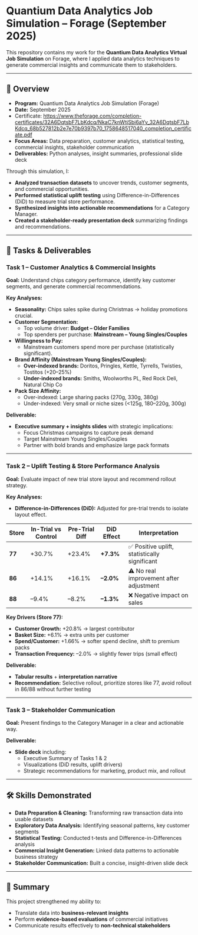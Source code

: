 # Quantium Data Analytics Job Simulation – Forage (September 2025)

This repository contains my work for the **Quantium Data Analytics Virtual Job Simulation** on Forage, where I applied data analytics techniques to generate commercial insights and communicate them to stakeholders.

---

## 📌 Overview

- **Program:** Quantium Data Analytics Job Simulation (Forage)  
- **Date:** September 2025
- Certificate: https://www.theforage.com/completion-certificates/32A6DqtsbF7LbKdcq/NkaC7knWtjSbi6aYv_32A6DqtsbF7LbKdcq_68b527812b2e7e70b9397b70_1758648517040_completion_certificate.pdf
- **Focus Areas:** Data preparation, customer analytics, statistical testing, commercial insights, stakeholder communication  
- **Deliverables:** Python analyses, insight summaries, professional slide deck  

Through this simulation, I:  
- **Analyzed transaction datasets** to uncover trends, customer segments, and commercial opportunities.  
- **Performed statistical uplift testing** using Difference-in-Differences (DiD) to measure trial store performance.  
- **Synthesized insights into actionable recommendations** for a Category Manager.  
- **Created a stakeholder-ready presentation deck** summarizing findings and recommendations.  

---

## 📂 Tasks & Deliverables  

### **Task 1 – Customer Analytics & Commercial Insights**

**Goal:** Understand chips category performance, identify key customer segments, and generate commercial recommendations.

**Key Analyses:**  
- **Seasonality:** Chips sales spike during Christmas → holiday promotions crucial.  
- **Customer Segmentation:**  
  - Top volume driver: **Budget – Older Families**  
  - Top spenders per purchase: **Mainstream – Young Singles/Couples**  
- **Willingness to Pay:**  
  - Mainstream customers spend more per purchase (statistically significant).  
- **Brand Affinity (Mainstream Young Singles/Couples):**  
  - **Over-indexed brands:** Doritos, Pringles, Kettle, Tyrrells, Twisties, Tostitos (+20–25%)  
  - **Under-indexed brands:** Smiths, Woolworths PL, Red Rock Deli, Natural Chip Co  
- **Pack Size Affinity:**  
  - Over-indexed: Large sharing packs (270g, 330g, 380g)  
  - Under-indexed: Very small or niche sizes (<125g, 180–220g, 300g)  

**Deliverable:**  
- **Executive summary + insights slides** with strategic implications:  
  - Focus Christmas campaigns to capture peak demand  
  - Target Mainstream Young Singles/Couples  
  - Partner with bold brands and emphasize large pack formats  

---

### **Task 2 – Uplift Testing & Store Performance Analysis**

**Goal:** Evaluate impact of new trial store layout and recommend rollout strategy.

**Key Analyses:**  
- **Difference-in-Differences (DiD):** Adjusted for pre-trial trends to isolate layout effect.  

| **Store** | **In-Trial vs Control** | **Pre-Trial Diff** | **DiD Effect** | **Interpretation** |
|----------|-----------------------|-------------------|---------------|-------------------|
| **77** | +30.7% | +23.4% | **+7.3%** | ✅ Positive uplift, statistically significant |
| **86** | +14.1% | +16.1% | **–2.0%** | ⚠️ No real improvement after adjustment |
| **88** | –9.4% | –8.2% | **–1.3%** | ❌ Negative impact on sales |

**Key Drivers (Store 77):**  
- **Customer Growth:** +20.8% → largest contributor  
- **Basket Size:** +6.1% → extra units per customer  
- **Spend/Customer:** +1.66% → softer spend decline, shift to premium packs  
- **Transaction Frequency:** –2.0% → slightly fewer trips (small effect)  

**Deliverable:**  
- **Tabular results** + **interpretation narrative**  
- **Recommendation:** Selective rollout, prioritize stores like 77, avoid rollout in 86/88 without further testing  

---

### **Task 3 – Stakeholder Communication**

**Goal:** Present findings to the Category Manager in a clear and actionable way.

**Deliverable:**  
- **Slide deck** including:  
  - Executive Summary of Tasks 1 & 2  
  - Visualizations (DiD results, uplift drivers)  
  - Strategic recommendations for marketing, product mix, and rollout  

---

## 🛠️ Skills Demonstrated

- **Data Preparation & Cleaning:** Transforming raw transaction data into usable datasets  
- **Exploratory Data Analysis:** Identifying seasonal patterns, key customer segments  
- **Statistical Testing:** Conducted t-tests and Difference-in-Differences analysis  
- **Commercial Insight Generation:** Linked data patterns to actionable business strategy  
- **Stakeholder Communication:** Built a concise, insight-driven slide deck  

---

## 📑 Summary

This project strengthened my ability to:  
- Translate data into **business-relevant insights**  
- Perform **evidence-based evaluations** of commercial initiatives  
- Communicate results effectively to **non-technical stakeholders**  


